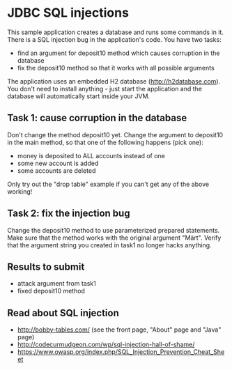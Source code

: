# JDBC SQL injections 

This sample application creates a database and runs some commands in it. 
There is a SQL injection bug in the application's code. You have two tasks:

 - find an argument for deposit10 method which causes corruption in the database
 - fix the deposit10 method so that it works with all possible arguments 

The application uses an embedded H2 database (http://h2database.com). 
You don't need to install anything - just start the application and the database will automatically start inside your JVM. 

## Task 1: cause corruption in the database
Don't change the method deposit10 yet. 
Change the argument to deposit10 in the main method, so that one of the following happens (pick one):

 - money is deposited to ALL accounts instead of one
 - some new account is added
 - some accounts are deleted 
 
Only try out the "drop table" example if you can't get any of the above working!

## Task 2: fix the injection bug
Change the deposit10 method to use parameterized prepared statements. 
Make sure that the method works with the original argument "Märt".
Verify that the argument string you created in task1 no longer hacks anything.   

## Results to submit

 - attack argument from task1
 - fixed deposit10 method

## Read about SQL injection

 - http://bobby-tables.com/ (see the front page, "About" page and "Java" page)
 - http://codecurmudgeon.com/wp/sql-injection-hall-of-shame/ 
 - https://www.owasp.org/index.php/SQL_Injection_Prevention_Cheat_Sheet

